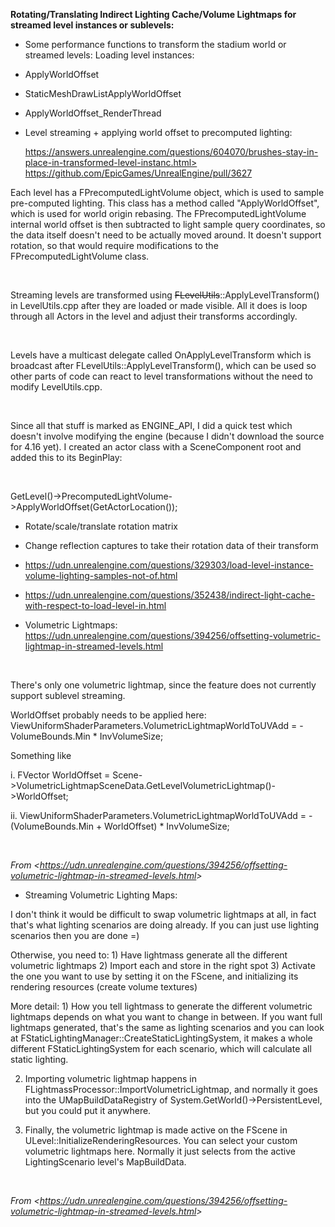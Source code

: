 **Rotating/Translating Indirect Lighting Cache/Volume Lightmaps for streamed level instances or sublevels:**

-   Some performance functions to transform the stadium world or streamed levels: Loading level instances:



-   ApplyWorldOffset

-   StaticMeshDrawListApplyWorldOffset

-   ApplyWorldOffset\_RenderThread



-   Level streaming + applying world offset to precomputed lighting:  
    
    https://answers.unrealengine.com/questions/604070/brushes-stay-in-place-in-transformed-level-instanc.html>  
    <https://github.com/EpicGames/UnrealEngine/pull/3627>  

Each level has a FPrecomputedLightVolume object, which is used to sample pre-computed lighting. This class has a method called "ApplyWorldOffset", which is used for world origin rebasing. The FPrecomputedLightVolume internal world offset is then subtracted to light sample query coordinates, so the data itself doesn't need to be actually moved around. It doesn't support rotation, so that would require modifications to the FPrecomputedLightVolume class.

 

Streaming levels are transformed using <s>FLevelUtils</s>::ApplyLevelTransform() in LevelUtils.cpp after they are loaded or made visible. All it does is loop through all Actors in the level and adjust their transforms accordingly.

 

Levels have a multicast delegate called OnApplyLevelTransform which is broadcast after FLevelUtils::ApplyLevelTransform(), which can be used so other parts of code can react to level transformations without the need to modify LevelUtils.cpp.

 

Since all that stuff is marked as ENGINE\_API, I did a quick test which doesn't involve modifying the engine (because I didn't download the source for 4.16 yet). I created an actor class with a SceneComponent root and added this to its BeginPlay:

 

GetLevel()-&gt;PrecomputedLightVolume-&gt;ApplyWorldOffset(GetActorLocation());  

-   Rotate/scale/translate rotation matrix

-   Change reflection captures to take their rotation data of their transform

-   <https://udn.unrealengine.com/questions/329303/load-level-instance-volume-lighting-samples-not-of.html>

-   <https://udn.unrealengine.com/questions/352438/indirect-light-cache-with-respect-to-load-level-in.html>

-   Volumetric Lightmaps: <https://udn.unrealengine.com/questions/394256/offsetting-volumetric-lightmap-in-streamed-levels.html>

 

There's only one volumetric lightmap, since the feature does not currently support sublevel streaming.

WorldOffset probably needs to be applied here: ViewUniformShaderParameters.VolumetricLightmapWorldToUVAdd = -VolumeBounds.Min \* InvVolumeSize;

Something like



i. FVector WorldOffset = Scene-&gt;VolumetricLightmapSceneData.GetLevelVolumetricLightmap()-&gt;WorldOffset;

ii. ViewUniformShaderParameters.VolumetricLightmapWorldToUVAdd = -(VolumeBounds.Min + WorldOffset) \* InvVolumeSize;

 

*From &lt;<https://udn.unrealengine.com/questions/394256/offsetting-volumetric-lightmap-in-streamed-levels.html>&gt;*



-   Streaming Volumetric Lighting Maps:

I don't think it would be difficult to swap volumetric lightmaps at all, in fact that's what lighting scenarios are doing already. If you can just use lighting scenarios then you are done =)

Otherwise, you need to: 1) Have lightmass generate all the different volumetric lightmaps 2) Import each and store in the right spot 3) Activate the one you want to use by setting it on the FScene, and initializing its rendering resources (create volume textures)

More detail: 1) How you tell lightmass to generate the different volumetric lightmaps depends on what you want to change in between. If you want full lightmaps generated, that's the same as lighting scenarios and you can look at FStaticLightingManager::CreateStaticLightingSystem, it makes a whole different FStaticLightingSystem for each scenario, which will calculate all static lighting.

2) Importing volumetric lightmap happens in FLightmassProcessor::ImportVolumetricLightmap, and normally it goes into the UMapBuildDataRegistry of System.GetWorld()-&gt;PersistentLevel, but you could put it anywhere.

3) Finally, the volumetric lightmap is made active on the FScene in ULevel::InitializeRenderingResources. You can select your custom volumetric lightmaps here. Normally it just selects from the active LightingScenario level's MapBuildData.

 

*From &lt;<https://udn.unrealengine.com/questions/394256/offsetting-volumetric-lightmap-in-streamed-levels.html>&gt;*
